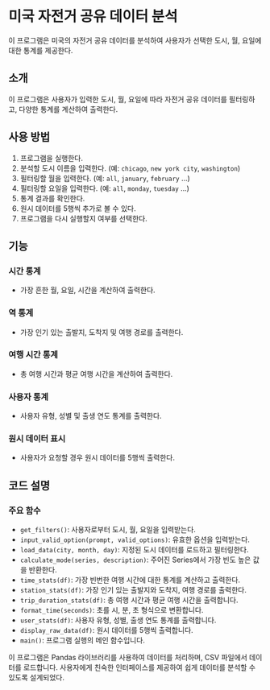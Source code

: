 # 미국 자전거 공유 데이터 분석

이 프로그램은 미국의 자전거 공유 데이터를 분석하여 사용자가 선택한 도시, 월, 요일에 대한 통계를 제공한다.

## 소개
이 프로그램은 사용자가 입력한 도시, 월, 요일에 따라 자전거 공유 데이터를 필터링하고, 다양한 통계를 계산하여 출력한다.

## 사용 방법
1. 프로그램을 실행한다.
2. 분석할 도시 이름을 입력한다. (예: `chicago`, `new york city`, `washington`)
3. 필터링할 월을 입력한다. (예: `all`, `january`, `february` ...)
4. 필터링할 요일을 입력한다. (예: `all`, `monday`, `tuesday` ...)
5. 통계 결과를 확인한다.
6. 원시 데이터를 5행씩 추가로 볼 수 있다.
7. 프로그램을 다시 실행할지 여부를 선택한다.

## 기능

### 시간 통계
- 가장 흔한 월, 요일, 시간을 계산하여 출력한다.

### 역 통계
- 가장 인기 있는 출발지, 도착지 및 여행 경로를 출력한다.

### 여행 시간 통계
- 총 여행 시간과 평균 여행 시간을 계산하여 출력한다.

### 사용자 통계
- 사용자 유형, 성별 및 출생 연도 통계를 출력한다.

### 원시 데이터 표시
- 사용자가 요청할 경우 원시 데이터를 5행씩 출력한다.

## 코드 설명

### 주요 함수
- `get_filters()`: 사용자로부터 도시, 월, 요일을 입력받는다.
- `input_valid_option(prompt, valid_options)`: 유효한 옵션을 입력받는다.
- `load_data(city, month, day)`: 지정된 도시 데이터를 로드하고 필터링한다.
- `calculate_mode(series, description)`: 주어진 Series에서 가장 빈도 높은 값을 반환한다.
- `time_stats(df)`: 가장 빈번한 여행 시간에 대한 통계를 계산하고 출력한다.
- `station_stats(df)`: 가장 인기 있는 출발지와 도착지, 여행 경로를 출력한다.
- `trip_duration_stats(df)`: 총 여행 시간과 평균 여행 시간을 출력합니다.
- `format_time(seconds)`: 초를 시, 분, 초 형식으로 변환합니다.
- `user_stats(df)`: 사용자 유형, 성별, 출생 연도 통계를 출력합니다.
- `display_raw_data(df)`: 원시 데이터를 5행씩 출력합니다.
- `main()`: 프로그램 실행의 메인 함수입니다.

이 프로그램은 Pandas 라이브러리를 사용하여 데이터를 처리하며, CSV 파일에서 데이터를 로드합니다. 사용자에게 친숙한 인터페이스를 제공하여 쉽게 데이터를 분석할 수 있도록 설계되었다.